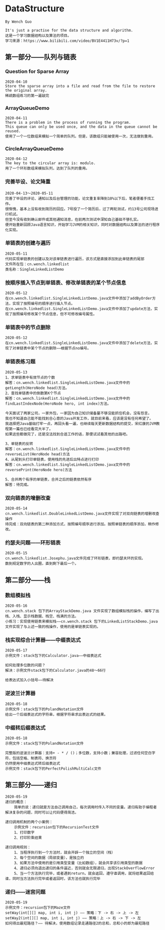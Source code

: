 # DataStructure
    By Wench Guo
    
    It's just a practise for the data structure and algorithm. 
    这是一个学习数据结构以及算法的项目。
    学习来源：https://www.bilibili.com/video/BV1E4411H73v/?p=1
    
## 第一部分——队列与链表
    
### Question for Sparse Array
    
    2020-04-10
    Store the sparse array into a file and read from the file to restore the original array.
    稀疏数组练习的第一遍敲完
    
### ArrayQueueDemo
    
    2020-04-11
    There is a problem in the process of running the program.
    This queue can only be used once, and the data in the queue cannot be reused.
    使用了一个一位数组来模拟一个简单的队列。但是，该数组只能被使用一次，无法做到重用。

### CircleArrayQueueDemo
    
    2020-04-12
    The key to the circular array is: modulo.
    用了一个环形数组来模拟队列，达到了队列的重用。
    
### 完善毕设、论文降重
    
    2020-04-13～2020-05-11
    完善了毕设的评论、通知以及后台管理的功能，论文重复率降到10%以下后，笔者便着手找工作。
    很惭愧，基本上没有收到简历的回应。7号投了一个简历后，过了两轮测试，约13号公司现场进行机试。
    但至今没有收到确认邮件或其他通知消息，在前两次测试中深知自己基础不够扎实。
    便开始重新回顾Java语言知识，开始学习JVM的相关知识，同时对数据结构以及算法的进行程序化实现。
    
### 单链表的创建与遍历
    
    2020-05-11
    代码实现单链表的创建以及对该单链表进行遍历，该方式是直接添加到此单链表的尾部
    文件所在包：cn.wench.linkedlist
    类名称：SingleLinkedListDemo
    
### 按顺序插入节点到单链表、修改单链表的某个节点信息
    
    2020-05-12
    在cn.wench.linkedlist.SingleLinkedListDemo.java文件中添加了addByOrder方法，实现了按照编号的顺序进行插入节点。
    在cn.wench.linkedlist.SingleLinkedListDemo.java文件中添加了update方法，实现了按照编号修改某个节点信息，但不可修改编号属性。
    
### 单链表中的节点删除
    
    2020-05-12
    在cn.wench.linkedlist.SingleLinkedListDemo.java文件中添加了delete方法，实现了对单链表中某个节点的删除——根据节点no编号。
    
### 单链表练习题
    
    2020-05-13
    1、求单链表中有效节点的个数
    解答：cn.wench.linkedlist.SingleLinkedListDemo.java文件中的getLength(HeroNode head)方法。
    2、查找单链表中的倒数第K个节点
    解答：cn.wench.linkedlist.SingleLinkedListDemo.java文件中的findLastIndexNode(HeroNode hero, int index)方法。
    
    今天面试了两家公司，一家外包，一家因为自己知识储备量不够没能抓住机会，没有怨言。
    我也不知道自己能不能找到合心意的Java开发工作，就目前来看，应该是没有任何希望了。
    我选择把Java基础打牢一点，再回头看一遍，也继续每天更新数据结构的提交，宋红康的JVM教程第一篇也已经看完大半了。
    如果这些都做完了，还是没法找到合适工作的话，那便试试看其他的出路吧。
    
    3、单链表的反转
    解答：cn.wench.linkedlist.SingleLinkedListDemo.java文件中的reverseList(HeroNode head)方法
    4、从尾到头打印单链表，使用栈的先进后出特点进行打印
    解答：cn.wench.linkedlist.SingleLinkedListDemo.java文件中的reversePrint(HeroNode hero)方法
    
    5、合并两个有序的单链表，合并之后的链表依然有序
    解答：待完成。
    
### 双向链表的增删改查
    
    2020-05-14
    cn.wench.linkedlist.DoubleLinkedListDemo.java文件实现了对双向链表的增删改查操作
    待完成：双向链表的第二种添加方式，按照编号顺序进行添加。按照单链表的顺序添加，稍作修改。
    
### 约瑟夫问题——环形链表
    
    2020-05-15
    cn.wench.linkedlist.Josephu.java文件完成了环形链表，即约瑟夫环的实现。
    数到规定数字的人出圈，直到剩下最后一个。
    
## 第二部分——栈

### 数组模拟栈
    
    2020-05-16
    cn.wench.stack 包下的ArrayStackDemo.java 文件实现了数组模拟栈的操作，编写了出栈、入栈、显示栈数据、栈空、栈满的方法。
    小练习：实现使用链表来模拟栈——cn.wench.stack 包下的LinkedListStackDemo.java文件实现了与上述一致的栈操作，使用的是单链表实现的。
    
### 栈实现综合计算器——中缀表达式
    
    2020-05-17
    示例文件：stack包下的Calculator.java——中缀表达式
    
    如何处理多位数的问题？
    解决：示例文件stack包下的Calculator.java的48～66行
    
    给表达式加入小括号——待解决
    
### 逆波兰计算器

    2020-05-18
    示例文件：stack包下的PolandNotation文件
    给出一个后缀表达式的字符串，根据字符串求出表达式的结果。
    
### 中缀转后缀表达式

    2020-05-18
    示例文件：stack包下的PolandNotation文件
    
    完整版的逆波兰计算器：支持+ - * / ()；多位数，支持小数；兼容处理，过滤任何空白字符，包括空格、制表符、换页符
    仍然使用中缀表达式转后缀表达式
    示例文件：stack包下的PerfectPolishMultiCalc文件
    
## 第三部分——递归
    
    2020-05-19
    递归的概念：
        简单的说：递归就是方法自己调用自己，每次调用时传入不同的变量。递归有助于编程者解决复杂的问题，同时可以让代码便得简洁。
    
    递归调用机制的两个小案例：
        示例文件：recursion包下的RecursionTest文件
        1、打印数字
        2、打印阶乘结果
        
    递归调用规则：
        1、当程序执行到一个方法时，就会开辟一个独立的空间（栈）
        2、每个空间的数据（局部变量），是独立的
        3、如果方法中使用的是引用类型变量（比如数组），就会共享该引用类型的数据
        4、递归必须向退出递归的条件逼近，否则就会无限递归，出现StackOverflowError
        5、当一个方法执行完毕，或者遇到return，就会返回，遵守谁调用，就将结果返回给谁，同时当方法执行完毕或者返回时，该方法也就执行完毕
        
### 递归——迷宫问题
    
    2020-05-19
    示例文件：recursion包下的Maze文件
    setWay(int[][] map, int i, int j) —— 策略：下 -> 右 -> 上 -> 左
    setWay2(int[][] map, int i, int j) —— 策略：上 -> 右 -> 下 -> 左
    如何得出最短路径？—— 待解决，使用数组记录走通路径2的总和，总和小的即为最短路径